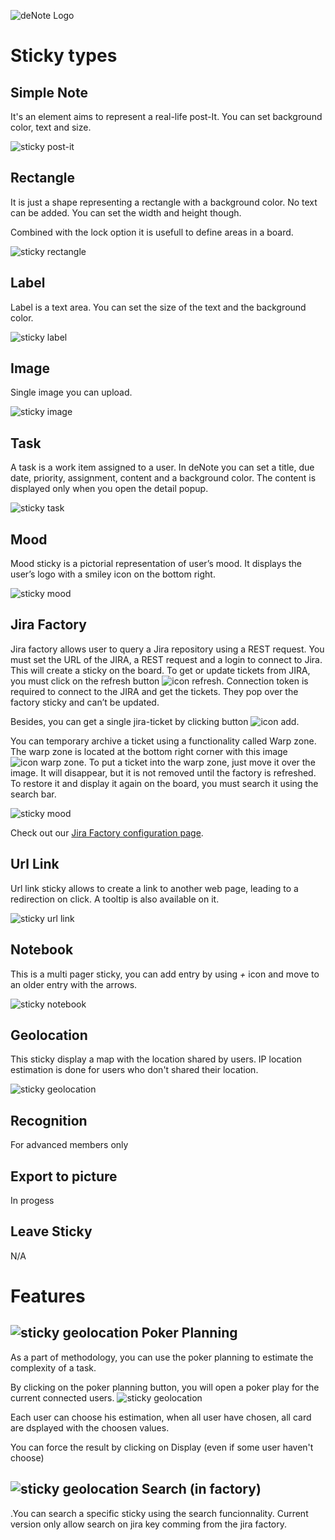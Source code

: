 ![deNote Logo](./assets/images/denote-logo.png)

# Sticky types

## Simple Note
It's an element aims to represent a real-life post-It. You can set background color, text and size. 

![sticky post-it](./assets/images/sticky/sticky-postit.png)

## Rectangle
It is just a shape representing a rectangle with a background color. No text can be added. You can set the width and height though.

Combined with the lock option it is usefull to define areas in a board.

![sticky rectangle](./assets/images/sticky/sticky-rectangle.png)

## Label
Label is a text area. You can set the size of the text and the background color.

![sticky label](./assets/images/sticky/sticky-label.png)

## Image
Single image you can upload. 

![sticky image](./assets/images/sticky/sticky-image.png)


## Task
A task is a work item assigned to a user. In deNote you can set a title, due date, priority, assignment, content and a background color. The content is displayed only when you open the detail popup.

![sticky task](./assets/images/sticky/sticky-task.png)

## Mood
Mood sticky is a pictorial representation of user’s mood. It displays the user’s logo with a smiley icon on the bottom right.

![sticky mood](./assets/images/sticky/sticky-mood.png)

## Jira Factory
Jira factory allows user to query a Jira repository using a REST request. You must set the URL of the JIRA, a REST request and a login to connect to Jira. This will create a sticky on the board. To get or update tickets from JIRA, you must click on the refresh button ![icon refresh](./assets/images/icon-factory-refresh.jpg). Connection token is required to connect to the JIRA and get the tickets. They pop over the factory sticky and can’t be updated. 

Besides, you can get a single jira-ticket by clicking button ![icon add](./assets/images/icon-factory-add.jpg). 

You can temporary archive a ticket using a functionality called Warp zone. The warp zone is located at the bottom right corner with this image ![icon warp zone](./assets/images/icon-factory-warpzone.jpg). To put a ticket into the warp zone, just move it over the image. It will disappear, but it is not removed until the factory is refreshed. To restore it and display it again on the board, you must search it using the search bar.

![sticky mood](./assets/images/sticky/sticky-jira-factory.png)

Check out our [Jira Factory configuration page](Jira-factory-configuration).

## Url Link

Url link sticky allows to create a link to another web page, leading to a redirection on click.
A tooltip is also available on it.

![sticky url link](./assets/images/sticky/sticky-url-link.png)

## Notebook

This is a multi pager sticky, you can add entry by using *+* icon and move to an older entry with the arrows.

![sticky notebook](./assets/images/sticky/sticky-notebook.png)

## Geolocation

This sticky display a map with the location shared by users. IP location estimation is done for users who don't shared their location.

![sticky geolocation](./assets/images/sticky/sticky-geolocation.png)

## Recognition
For advanced members only

## Export to picture
In progess

## Leave Sticky
N/A

# Features

## ![sticky geolocation](./assets/images/feature/poker-planning.png) Poker Planning

As a part of methodology, you can use the poker planning to estimate the complexity of a task.

By clicking on the poker planning button, you will open a poker play for the current connected users.
![sticky geolocation](./assets/images/feature/poker-planning-1.png)

Each user can choose his estimation, when all user have chosen, all card are dsplayed with the choosen values.

You can force the result by clicking on Display (even if some user haven't choose) 


## ![sticky geolocation](./assets/images/feature/search.png)  Search (in factory)

.You can search a specific sticky using the search funcionnality.
Current version only allow search on jira key comming from the jira factory.

